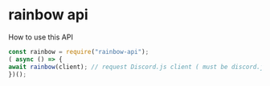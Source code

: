 # rainbow api

How to use this API

```js
const rainbow = require("rainbow-api");
( async () => {
await rainbow(client); // request Discord.js client ( must be discord.js version run v12) 
})();
```
